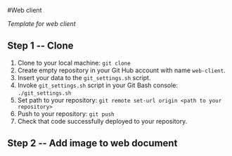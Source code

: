#Web client

_Template for web client_

## Step 1 -- Clone

1. Clone to your local machine: `git clone `
2. Create empty repository in your Git Hub account with name `web-client`.
3. Insert your data to the `git_settings.sh` script.
4. Invoke `git_settings.sh` script in your Git Bash console: `./git_settings.sh`
5. Set path to your repository: `git remote set-url origin <path to your repository>`
6. Push to your repository: `git push`
7. Check that code successfully deployed to your repository.

## Step 2 -- Add image to web document
